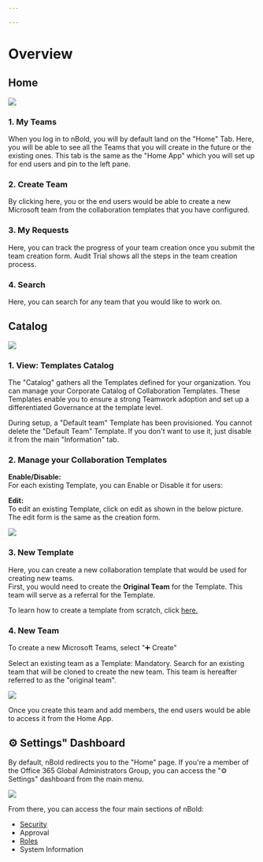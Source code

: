 ```yaml
---

---
```

# Overview

## Home

![](/media/screenshot-2022-11-25-at-11-45-49.png)

### 1. My Teams

When you log in to nBold, you will by default land on the "Home" Tab. Here, you will be able to see all the Teams that you will create in the future or the existing ones. This tab is the same as the "Home App" which you will set up for end users and pin to the left pane.

### 2. Create Team

By clicking here, you or the end users would be able to create a new Microsoft team from the collaboration templates that you have configured.

### 3. My Requests

Here, you can track the progress of your team creation once you submit the team creation form. Audit Trial shows all the steps in the team creation process.

### 4. Search

Here, you can search for any team that you would like to work on.

## Catalog

![](/media/screenshot-2022-11-25-at-12-25-12.png)

### 1. View: Templates Catalog

The "Catalog" gathers all the Templates defined for your organization. You can manage your Corporate Catalog of Collaboration Templates. These Templates enable you to ensure a strong Teamwork adoption and set up a differentiated Governance at the template level.

During setup, a "Default team" Template has been provisioned. You cannot delete the "Default Team" Template. If you don't want to use it, just disable it from the main "Information" tab.

### 2. Manage your Collaboration Templates

**Enable/Disable:**  
For each existing Template, you can Enable or Disable it for users:

**Edit:**  
To edit an existing Template, click on edit as shown in the below picture. The edit form is the same as the creation form.

![](/media/screenshot-2022-11-25-at-13-21-45.png)

### 3. New Template

Here, you can create a new collaboration template that would be used for creating new teams.  
First, you would need to create the **Original Team** for the Template. This team will serve as a referral for the Template.

To learn how to create a template from scratch, click [here.](/catalog-manager-guide/collaboration-templates/create-a-new-collaboration-template)

### 4. New Team

To create a new Microsoft Teams, select "➕ Create"

Select an existing team as a Template: Mandatory. Search for an existing team that will be cloned to create the new team. This team is hereafter referred to as the "original team".

![](/media/screenshot-2022-04-01-at-15-24-47.png)

Once you create this team and add members, the end users would be able to access it from the Home App.

## ⚙ Settings" Dashboard

By default, nBold redirects you to the "Home" page. If you're a member of the Office 365 Global Administrators Group, you can access the "⚙ Settings" dashboard from the main menu.

![](/media/service-account.png)

From there, you can access the four main sections of nBold:

* [Security](https://docs.nbold.co/administrator-guide/Update-Service-Account)
* Approval
* [Roles](https://docs.nbold.co/administrator-guide/delegate-template-catalog-administration)
* System Information